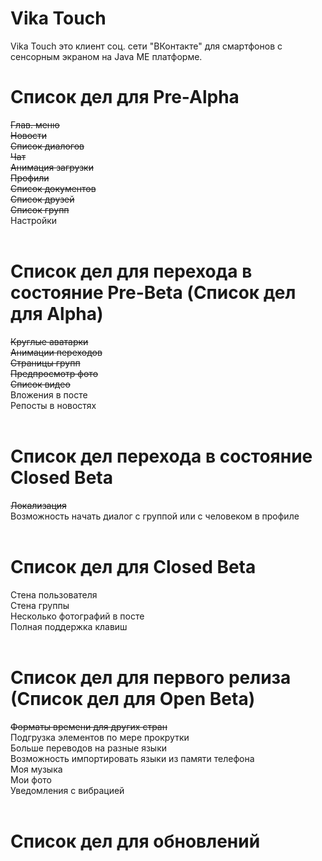 # Vika Touch
Vika Touch это клиент соц. сети "ВКонтакте" для смартфонов с сенсорным экраном на Java ME платформе.

# Список дел для Pre-Alpha
<s>Глав. меню</s><br/>
<s>Новости</s><br/>
<s>Список диалогов</s><br/>
<s>Чат</s><br/>
<s>Анимация загрузки</s><br/>
<s>Профили</s><br/>
<s>Список документов</s><br/>
<s>Список друзей</s><br/>
<s>Список групп</s><br/>
Настройки<br/>
<br/>
# Список дел для перехода в состояние Pre-Beta (Список дел для Alpha)
<s>Круглые аватарки</s><br/>
<s>Анимации переходов</s><br/>
<s>Страницы групп</s><br/>
<s>Предпросмотр фото</s><br/>
<s>Список видео</s><br/>
Вложения в посте<br/>
Репосты в новостях<br/>
<br/>
# Список дел перехода в состояние Closed Beta
<s>Локализация</s><br/>
Возможность начать диалог c группой или с человеком в профиле<br/>
<br/>
# Список дел для Closed Beta
Стена пользователя<br/>
Стена группы<br/>
Несколько фотографий в посте<br/>
Полная поддержка клавиш<br/>
<br/>
# Список дел для первого релиза (Список дел для Open Beta)
<s>Форматы времени для других стран</s><br/>
Подгрузка элементов по мере прокрутки<br/>
Больше переводов на разные языки<br/>
Возможность импортировать языки из памяти телефона<br/>
Моя музыка<br/>
Мои фото<br/>
Уведомления с вибрацией<br/>
<br/>
# Список дел для обновлений
<br/>
<br/>
